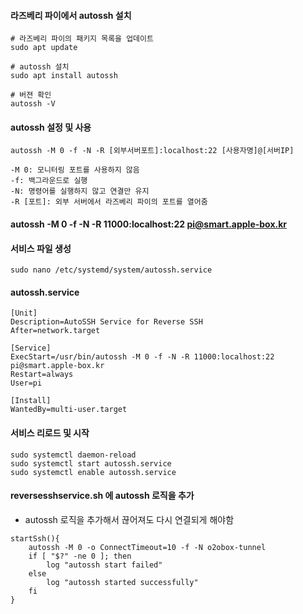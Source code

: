 
#### 라즈베리 파이에서 autossh 설치

```
# 라즈베리 파이의 패키지 목록을 업데이트
sudo apt update

# autossh 설치
sudo apt install autossh

# 버젼 확인
autossh -V
```

#### autossh 설정 및 사용

```
autossh -M 0 -f -N -R [외부서버포트]:localhost:22 [사용자명]@[서버IP]

-M 0: 모니터링 포트를 사용하지 않음
-f: 백그라운드로 실행
-N: 명령어를 실행하지 않고 연결만 유지
-R [포트]: 외부 서버에서 라즈베리 파이의 포트를 열어줌
```

#### autossh -M 0 -f -N -R 11000:localhost:22 pi@smart.apple-box.kr


#### 서비스 파일 생성
```
sudo nano /etc/systemd/system/autossh.service
```

#### autossh.service
```
[Unit]
Description=AutoSSH Service for Reverse SSH
After=network.target

[Service]
ExecStart=/usr/bin/autossh -M 0 -f -N -R 11000:localhost:22 pi@smart.apple-box.kr
Restart=always
User=pi

[Install]
WantedBy=multi-user.target
```

#### 서비스 리로드 및 시작
```
sudo systemctl daemon-reload
sudo systemctl start autossh.service
sudo systemctl enable autossh.service
```

#### reversesshservice.sh 에 autossh 로직을 추가

- autossh 로직을 추가해서 끊어져도 다시 연결되게 해야함


```
startSsh(){
    autossh -M 0 -o ConnectTimeout=10 -f -N o2obox-tunnel
    if [ "$?" -ne 0 ]; then
        log "autossh start failed"
    else
        log "autossh started successfully"
    fi
}
```


